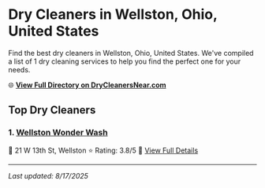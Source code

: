 # Dry Cleaners in Wellston, Ohio, United States

Find the best dry cleaners in Wellston, Ohio, United States. We've compiled a list of 1 dry cleaning services to help you find the perfect one for your needs.

🌐 **[View Full Directory on DryCleanersNear.com](https://drycleanersnear.com/city/US/Ohio/Wellston)**

## Top Dry Cleaners

### 1. [Wellston Wonder Wash](https://drycleanersnear.com/dryCleaner/68707035f0d34636f22da23d/wellston-wonder-wash)
📍 21 W 13th St, Wellston
⭐ Rating: 3.8/5
🔗 [View Full Details](https://drycleanersnear.com/dryCleaner/68707035f0d34636f22da23d/wellston-wonder-wash)


---

*Last updated: 8/17/2025*
